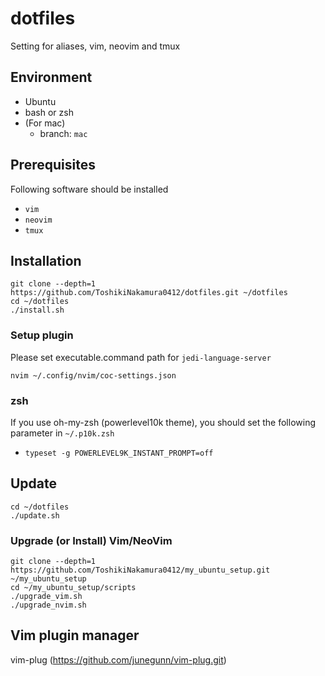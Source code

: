 # dotfiles
Setting for aliases, vim, neovim and tmux
## Environment
- Ubuntu
- bash or zsh
- (For mac)
  - branch: `mac`
## Prerequisites
Following software should be installed
- `vim`
- `neovim`
- `tmux`
## Installation
```
git clone --depth=1 https://github.com/ToshikiNakamura0412/dotfiles.git ~/dotfiles
cd ~/dotfiles
./install.sh
```
### Setup plugin
Please set executable.command path for `jedi-language-server`
```
nvim ~/.config/nvim/coc-settings.json
```
### zsh
If you use oh-my-zsh (powerlevel10k theme), you should set the following parameter in `~/.p10k.zsh`
- `typeset -g POWERLEVEL9K_INSTANT_PROMPT=off`
## Update
```
cd ~/dotfiles
./update.sh
```
### Upgrade (or Install) Vim/NeoVim
```
git clone --depth=1 https://github.com/ToshikiNakamura0412/my_ubuntu_setup.git ~/my_ubuntu_setup
cd ~/my_ubuntu_setup/scripts
./upgrade_vim.sh
./upgrade_nvim.sh
```
## Vim plugin manager
vim-plug (https://github.com/junegunn/vim-plug.git)
